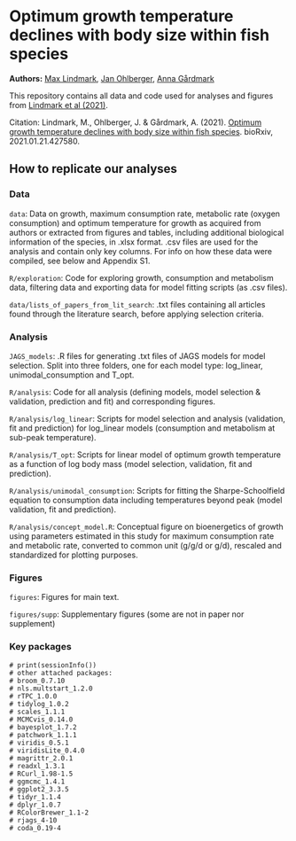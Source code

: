 # Optimum growth temperature declines with body size within fish species

**Authors:** [Max Lindmark](https://maxlindmark.netlify.app/), [Jan Ohlberger](http://janohlberger.com/Homepage/), [Anna Gårdmark](https://internt.slu.se/en/cv-originals/anna-gardmark/)

This repository contains all data and code used for analyses and figures from [Lindmark et al (2021)](https://www.biorxiv.org/content/10.1101/2021.01.21.427580v2).

Citation: Lindmark, M., Ohlberger, J. & Gårdmark, A. (2021). [Optimum growth temperature declines with body size within fish species](https://www.biorxiv.org/content/10.1101/2021.01.21.427580v2). bioRxiv, 2021.01.21.427580.

## How to replicate our analyses

### Data
`data`: Data on growth, maximum consumption rate, metabolic rate (oxygen consumption) and optimum temperature for growth as acquired from authors or extracted from figures and tables, including additional biological information of the species, in .xlsx format. .csv files are used for the analysis and contain only key columns. For info on how these data were compiled, see below and Appendix S1.

`R/exploration`: Code for exploring growth, consumption and metabolism data, filtering data and exporting data for model fitting scripts (as .csv files). 

`data/lists_of_papers_from_lit_search`: .txt files containing all articles found through the literature search, before applying selection criteria.

### Analysis
`JAGS_models`: .R files for generating .txt files of JAGS models for model selection. Split into three folders, one for each model type: log_linear, unimodal_consumption and T_opt.

`R/analysis`: Code for all analysis (defining models, model selection & validation, prediction and fit) and corresponding figures.

`R/analysis/log_linear`: Scripts for model selection and analysis (validation, fit and prediction) for log_linear models (consumption and metabolism at sub-peak temperature).

`R/analysis/T_opt`: Scripts for linear model of optimum growth temperature as a function of log body mass (model selection, validation, fit and prediction).

`R/analysis/unimodal_consumption`: Scripts for fitting the Sharpe-Schoolfield equation to consumption data including temperatures beyond peak (model validation, fit and prediction).

`R/analysis/concept_model.R`: Conceptual figure on bioenergetics of growth using parameters estimated in this study for maximum consumption rate and metabolic rate, converted to common unit (g/g/d or g/d), rescaled and standardized for plotting purposes.

### Figures
`figures`: Figures for main text.

`figures/supp`: Supplementary figures (some are not in paper nor supplement)


### Key packages
```{r}
# print(sessionInfo())
# other attached packages:
# broom_0.7.10
# nls.multstart_1.2.0
# rTPC_1.0.0
# tidylog_1.0.2
# scales_1.1.1
# MCMCvis_0.14.0
# bayesplot_1.7.2
# patchwork_1.1.1
# viridis_0.5.1
# viridisLite_0.4.0
# magrittr_2.0.1
# readxl_1.3.1       
# RCurl_1.98-1.5
# ggmcmc_1.4.1
# ggplot2_3.3.5
# tidyr_1.1.4
# dplyr_1.0.7
# RColorBrewer_1.1-2
# rjags_4-10
# coda_0.19-4     
```


